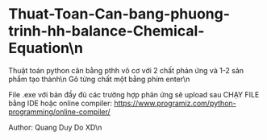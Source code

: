 # Thuat-Toan-Can-bang-phuong-trinh-hh-balance-Chemical-Equation\n
Thuật toán python cân bằng pthh vô cơ với 2 chất phản ứng và 1-2 sản phẩm tạo thành\n
Gõ từng chất một bằng phím enter\n

File .exe với bản đầy đủ các trường hợp phản ứng sẽ upload sau
CHẠY FILE bằng IDE hoặc online compiler: https://www.programiz.com/python-programming/online-compiler/

Author: Quang Duy Do XD\n
